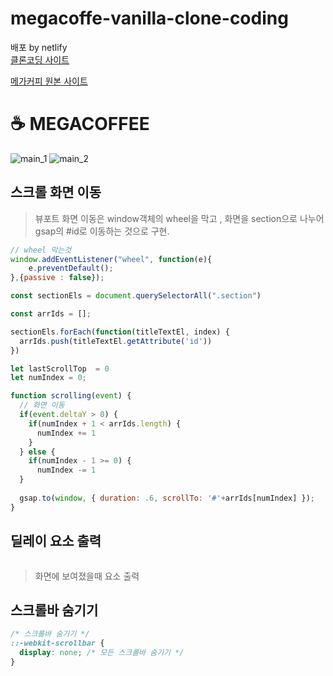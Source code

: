# megacoffe-vanilla-clone-coding

배포 by netlify <br />
<a href="https://whimsical-rugelach-f688e2.netlify.app" title="이동!"> 클론코딩 사이트</a>

<a href="https://www.mega-mgccoffee.com/#main" title="이동!"> 메가커피 원본 사이트</a>

# ☕ MEGACOFFEE 
<img src='./img/main_1.gif.gif' alt="main_1"/>
<img src='./img/main_1.gif.gif' alt="main_2"/>


<br/>

## 스크롤 화면 이동

> 뷰포트 화면 이동은 window객체의 wheel을 막고 , 화면을 section으로 나누어 gsap의 #id로 이동하는 것으로 구현.

```javascript
// wheel 막는것
window.addEventListener("wheel", function(e){
	e.preventDefault();
},{passive : false});

const sectionEls = document.querySelectorAll(".section")

const arrIds = [];

sectionEls.forEach(function(titleTextEl, index) {
  arrIds.push(titleTextEl.getAttribute('id'))
})

let lastScrollTop  = 0
let numIndex = 0;

function scrolling(event) {
  // 화면 이동
  if(event.deltaY > 0) {
    if(numIndex + 1 < arrIds.length) {
      numIndex += 1
    }
  } else {
    if(numIndex - 1 >= 0) {
      numIndex -= 1
  }
  
  gsap.to(window, { duration: .6, scrollTo: '#'+arrIds[numIndex] });
}
```
## 딜레이 요소 출력

```javascript
```

> 화면에 보여졌을때 요소 출력

## 스크롤바 숨기기


```css
/* 스크롤바 숨기기 */
::-webkit-scrollbar {
  display: none; /* 모든 스크롤바 숨기기 */
}
```

<br />



